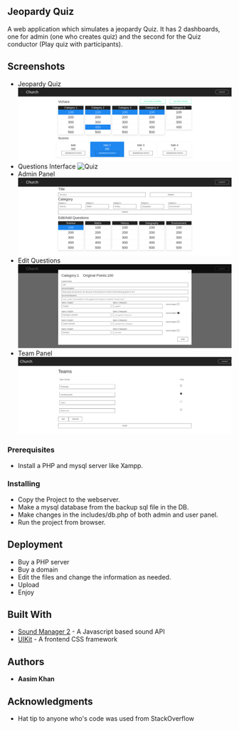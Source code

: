 ## Jeopardy Quiz

A web application which simulates a jeopardy Quiz. It has 2 dashboards, one for admin (one who creates quiz) and the second for the Quiz conductor (Play quiz with participants). 

## Screenshots

* Jeopardy Quiz
![Quiz](/screenshots/jeopardy_quiz.png)
* Questions Interface
![Quiz](/screenshots/questions.png)
* Admin Panel
![Quiz](/screenshots/admin_panel.png)
* Edit Questions
![Quiz](/screenshots/question_edit.png)
* Team Panel
![Quiz](/screenshots/team_panel.png)

### Prerequisites

* Install a PHP and mysql server like Xampp.

### Installing

* Copy the Project to the webserver.
* Make a mysql database from the backup sql file in the DB.
* Make changes in the includes/db.php of both admin and user panel.
* Run the project from browser.


## Deployment

* Buy a PHP server
* Buy a domain
* Edit the files and change the information as needed.
* Upload 
* Enjoy

## Built With

* [Sound Manager 2](http://www.schillmania.com/projects/soundmanager2/) - A Javascript based sound API
* [UIKit](https://getuikit.com/) - A frontend CSS framework 


## Authors

* **Aasim Khan** 

## Acknowledgments

* Hat tip to anyone who's code was used from StackOverflow



